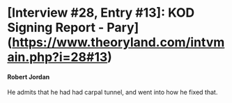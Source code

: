 # [Interview #28, Entry #13]: KOD Signing Report - Pary](https://www.theoryland.com/intvmain.php?i=28#13)

#### Robert Jordan

He admits that he had had carpal tunnel, and went into how he fixed that.


